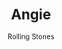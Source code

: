 ---
layout: post
title: Angie 
author: Rolling Stones
language: "Français"
image:
  artist: rolling-stones.png
---
